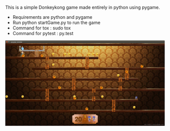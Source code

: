 This is a simple Donkeykong game made entirely in python using pygame.

* Requirements are python and pygame
* Run python startGame.py to run the game
* Command for tox : sudo tox
* Command for pytest : py.test

![Alt text](DonkeyKong.png?raw=true "Screenshot")
